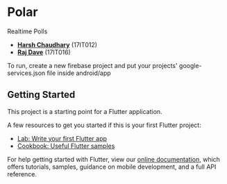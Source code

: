 # Polar
Realtime Polls

- **[Harsh Chaudhary](https://github.com/hrshcdry)** (17IT012) 
- **[Raj Dave](https://github.com/gabbar68)** (17IT016)

To run, create a new firebase project and put your projects' google-services.json file inside android/app 

## Getting Started

This project is a starting point for a Flutter application.

A few resources to get you started if this is your first Flutter project:

- [Lab: Write your first Flutter app](https://flutter.dev/docs/get-started/codelab)
- [Cookbook: Useful Flutter samples](https://flutter.dev/docs/cookbook)

For help getting started with Flutter, view our
[online documentation](https://flutter.dev/docs), which offers tutorials,
samples, guidance on mobile development, and a full API reference.
